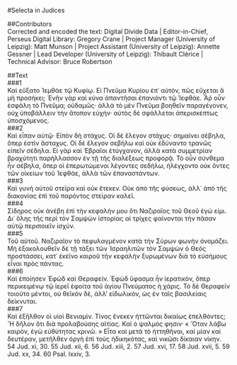 #Selecta in Judices  

##Contributors  
Corrected and encoded the text: Digital Divide Data | Editor-in-Chief, Perseus Digital Library: Gregory Crane | Project Manager (University of Leipzig): Matt Munson | Project Assistant (University of Leipzig): Annette Gessner | Lead Developer (University of Leipzig): Thibault Clérice | Technical Advisor: Bruce Robertson  

##Text  
###1  
Καὶ εῦξατο Ἱεμθάε τῷ Κυφίῳ. Εἰ Πνεῦμα Κυρίου ἐπ᾿ αὐτὸν, πῶς εὔχεται ἃ μὴ προσήκει; Ἐνῆν γὰρ καὶ κύνα ἀπαντῆσαι ἐπανιόντι τῷ Ἰεφθάε. Ἆῤ οὖν ἐσφάλη τὸ Πνεῦμα; οὐδαμῶς· ἀλλὰ τὸ μὲν Πνεῦμα βοηθεῖν παραγέγονεν, οὐχ ὑποβάλλειν τὴν ἄτοπον εὐχήν· αὐτὸς δὲ σφάλλεται ἀπερισκέπτως ὑποσχόμενος.  
###2  
Καὶ εἶπαν αὐτῷ· Εἰπὸν δὴ στάχυς. Οἱ δὲ ἔλεγον στάχυς· σημαίνει σέβηλα, ὅπερ ἐστὶν ἄσταχυς. Οἱ δὲ ἔλεγον σεβήλω καὶ οὐκ ἐδύναντο τρανῶς εἰπεῖν σέδηλα. Εἰ γὰρ καὶ Ἑβραῖοι ἐτύγχανον, ἀλλὰ κατὰ συμμετρίαν βραχύτητι παρήλλασσον ἐν τῇ τῆς διαλέξεως προφορᾷ. Τὸ οὖν σύνθεμα ἦν σέβηλα, ὅπερ οἱ ἐπερωτώμενοι λέγοντες σεδήλω, ἠλέγχοντο οὐκ ὄντες τῶν οἰκείων τοῦ Ἰεφθάε, ἀλλὰ τῶν ἐπαναστάντων.  
###3  
Καὶ γυνὴ αὐτοῦ στεῖρα καὶ οὐκ ἔτεκεν. Οὐκ ἀπὸ τῆς φύσεως, ἀλλ᾿ ἀπὸ τῆς διακονίας ἐπὶ τοῦ παρόντος στείραν καλεῖ.  
###4  
Σίδηρος οὐκ ἀνέβη ἐπὶ τὴν κεφαλήν μου ὅτι Ναζιραῖος τοῦ Θεοῦ ἐγώ εἰμι. Δι᾿ ὅλης τῆς περὶ τὸν Σαμψὼν ἱστορίας αἱ τρίχες φαίνονται τὴν πᾶσαν αὐτῷ περιποιεῖν ἰσχύν.  
###5  
Τοῦ αὐτοῦ. Ναζιραῖον τὸ πεφυλαγμένον κατὰ τὴν Σύρων φωνὴν ὀνομάζει. Μὴ ἐξακολουθεῖν δὲ τῇ τάξει τῶν Ἰσραηλιτῶν τὸν Σαμψὼν ὁ Θεὸς προστάσσει, κατ᾿ ἐκεῖνο καιροῦ τὴν κεφαλὴν ξυρωμένων διὰ τὸ εὐσήμους εἶναι πρὸς πάντας.  
###6  
Καὶ ἐποίησεν Ἐφὼδ καὶ Θεραφείν. Ἐφὼδ ὕφασμα ἦν ἱερατικὸν, ὅπερ περικειμένῳ τῷ ἱερεῖ ἐφοίτα τοῦ ἁγίου Πνεύματος ἡ χάρις. Τὸ δὲ Θεραφεὶν τοιοῦτο μέντοι, οὐ θεῖκὸν δὲ, ἀλλʼ εἰδωλικὸν, ὡς ἐν ταῖς βασιλείαις δείκνυται.  
###7  
Καὶ ἐξῆλθον οἱ υἱοὶ Βενιαμίν. Τίνος ἕνεκεν ἡττῶνται δικαίως ἐπελθόντες; Ἥ δῆλον ὅτι διὰ προλαβούσης αἰτίας. Καὶ ὁ ψαλμός φησιν· « Ὅταν λάβω καιρὸν, ἐγὼ εὐθύτητας κρινῶ. » Εἶτα καὶ μετὰ τὸ ἡττηθῆναι, καὶ μίαν καὶ δευτέραν, μετῆλθεν ὀργὴ ἐπὶ τοὺς ἠδικηκότας, καὶ νικῶσι δίκαιαν νίκην. 54 Jud. xi, 30. 55 Jud. xii, 6. 56 Jud. xiii, 2. 57 Jud. xvi, 17. 58 Jud. xvii, 5. 59 Jud. xx, 34. 60 Psal. lxxiv, 3.  
